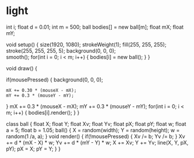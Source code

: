 # light
int i;
float d = 0.01;
int m = 500;
ball bodies[] = new ball[m];
float mX;
float mY;

void setup() {
  size(1920, 1080);
  strokeWeight(1);
  fill(255, 255, 255);
  stroke(255, 255, 255, 5);
  background(0, 0, 0);   
  smooth();
  for(int i = 0; i < m; i++) {
    bodies[i] = new ball();
  }
}

void draw() {
  
  if(mousePressed) {
     background(0, 0, 0);
    
    mX += 0.30 * (mouseX - mX);
    mY += 0.3 * (mouseY - mY);
  }
   mX += 0.3 * (mouseX - mX);
    mY += 0.3 * (mouseY - mY);
  for(int i = 0; i < m; i++) {
    bodies[i].render();
  }
}

class ball {
  float X;
  float Y;
  float Xv;
  float Yv;
  float pX;
  float pY;
  float w;
  float a = 5;
  float b = 1.05;
  ball() {
    X = random(width);
    Y = random(height);
    w = random(1 /a, a);
  }
void render() {
    if(!mousePressed) {
      Xv /= b;
      Yv /= b;
    }
    Xv += d * (mX - X) * w;
    Yv += d * (mY - Y) * w;
    X += Xv;
    Y += Yv;
    line(X, Y, pX, pY);
    pX = X;
    pY = Y;
  }
}
